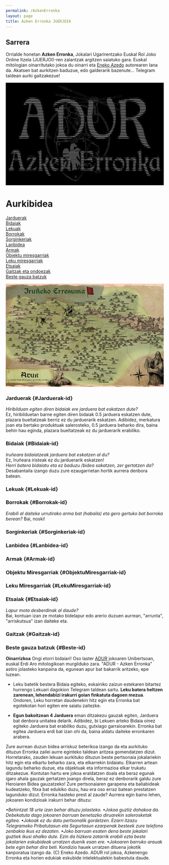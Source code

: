 ```yaml
---
permalink: /AzkenErronka
layout: page
title: Azken Erronka JUERJOIA
---
```

## Sarrera 
Orrialde honetan **Azken Erronka**, Jokalari Ugarirentzako Euskal Rol Joko Online Itzela (JUERJOI)-ren zalantzak argitzen saiatuko gara. 
Euskal mitologian oinarritutako  jokoa du oinarri eta [Eneko Azedo](https://twitter.com/EnekoAzedo) autorearen lana da.
Akatsen bat aurkitzen baduzue, edo galderarik bazenute... Telegram taldean aurki gaitzakezue!

![Azkenerronka](https://github.com/IzaroBlog/IzaroBlog.github.io/blob/main/_images/postimages/azkenerronka.jpg?raw=true)

# Aurkibidea

[Jarduerak](#Jarduerak-id)  
[Bidaiak](#Bidaiak-id)  
[Lekuak](#Lekuak-id)  
[Borrokak](#Borrokak-id)  
[Sorginkeriak](#Sorginkeriak-id)  
[Lanbidea](#Lanbidea-id)  
[Armak](#Armak-id)  
[Objektu miresgarriak](#ObjektuMiresgarriak-id)  
[Leku miresgarriak](#LekuMiresgarriak-id)  
[Etsaiak](#Etsaiak-id)  
[Gaitzak eta ondoezak](#Gaitzak-id)  
[Beste gauza batzuk](#Beste-id)  

![Irunea](https://github.com/IzaroBlog/IzaroBlog.github.io/blob/main/_images/ADUR/iruneaerresuma.jpg?raw=true)

### Jarduerak {#Jarduerak-id}
*Hiribilduan egiten diren bidaiak ere jarduera bat eskatzen dute?*  
Ez, hiribilduetan barne egiten diren bidaiak 0.5 jarduera eskatzen dute, plazara bueltatzeak berriz ez du jarduerarik eskatzen. Adibidez, merkatura joan eta bertako produktuak salerosteko, 0.5 jarduera beharko dira, baina behin hau eginda, plazara bueltatzeak ez du jarduerarik erabiliko.  


### Bidaiak {#Bidaiak-id}
*Iruñeara bidaiatzeak jarduera bat eskatzen al du?*  
Ez, Iruñeara iristeak ez du jarduerarik eskatzen!  
*Herri batera bidaiatu eta ez baduzu /bidea sakatzen, zer gertatzen da?*
Desabantaila izango duzu zure ezaugarrietan hortik aurrera denbora batean. 

### Lekuak {#Lekuak-id}

### Borrokak {#Borrokak-id}
*Erabili al daiteke urrutirako arma bat (habaila) eta gero gertuko bat borroka berean?*
Bai, noski! 

### Sorginkeriak {#Sorginkeriak-id}

### Lanbidea {#Lanbidea-id}

### Armak {#Armak-id}

### Objektu Miresgarriak {#ObjektuMiresgarriak-id}

### Leku Miresgarriak {#LekuMiresgarriak-id}

### Etsaiak {#Etsaiak-id}
*Lapur mota desberdinak al daude?*  
Bai, kontuan izan ze motako bidelapur edo arerio duzuen aurrean, "arrunta", "arriskutsua" izan daiteke eta. 

### Gaitzak {#Gaitzak-id}


### Beste gauza batzuk {#Beste-id}
**Oinarrizkoa**
Ongi etorri bidaiari!
Oso laster [ADUR](http://www.adurjokoa.eus/) jokoaren Unibertsoan, euskal Erdi Aro mitologikoan murgilduko zara. "ADUR - Azken Erronka" astiro jolasteko kanpaina da, egunean apur bat bakarrik aritzeko, epe luzean. 

- Leku batetik bestera Bidaia egiteko, eskainiko zaizun estekaren bitartez hurrengo Lekuari dagokion Telegram taldean sartu. **Leku batera heltzen zarenean, lehendabizi irakurri goian finkatuta dagoen mezua**. Ondoren, Leku horretan daudenekin hitz egin eta Erronka bat egotekotan hori egiten ere saiatu zaitezke.

- **Egun bakoitzean 4 Jarduera** eman ditzakezu gauzak egiten, Jarduera bat denbora unitatea delarik. Adibidez, bi Lekuen arteko Bidaia oinez egiteko Jarduera bat erabiliko duzu, gutxiago garraioarekin. Erronka bat egitea Jarduera erdi bat izan ohi da, baina aldatu daiteke erronkaren arabera.

Zure aurrean duzun bidea arriskuz beterikoa izango da eta aurkituko dituzun Erronka zailei aurre eginteko taldean aritzea gomendatzen dizut. Horretarako, zauden lekuan aurkituko dituzun beste pertsonaia jokalariekin hitz egin eta elkartu beharko zara, eta elkarrekin bidaiatu. Elkarren artean lagundu beharko duzue, eta objektuak eta informazioa elkar trukatu ditzakezue. 
Kontutan hartu ere jokoa eraldatzen doala eta beraz egunak igaro ahala gauzak gertatzen joango direla, beraz ez denborarik galdu zure Heroiaren Bidea gauzatzeko! Zure pertsonaiaren garapena eta baliabideak kudeatzeko, fitxa bat edukiko duzu, hau era oso erraz batean prestatzen lagunduko dizut. 
Erronka hasteko prest al zaude?
Aurrera egin baino lehen, jokoaren kondizioak irakurri behar dituzu:

*•Behintzat 18 urte izan behar dituzu jolasteko.
•Jokoa guztiz dohakoa da. Debekatuta dago jokoaren barruan benetazko diruarekin salerosketak egitea.
•Jokoak ez du datu pertsonalik gordetzen. Ezarri itzazu Telegrameko Pribatutasun eta Segurtasun ezarpenak besteek zure telefono zenbakia ikus ez dezaten.
•Joko barruan esaten dena beste jokalari guztiek ikusi ahalko dute. Ezin da hizkera zatarrik erabili ezta beste jokalarien eskubideak urratzen duenik esan ere.
•Jokoaren barruko arauak bete egin behar dira beti.*
Kondizio hauek urratzen dituena jokotik kanporatua izango da. 
(C) Eneko Azedo. ADUR rol jokoa, Azkenengo Erronka eta horien edukiak eskubide intelektualekin babestuta daude. 
